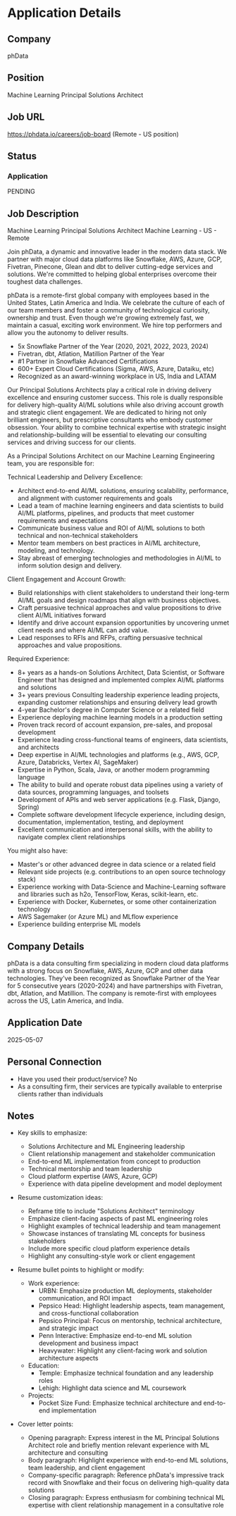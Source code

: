 # Application Details

## Company
phData

## Position
Machine Learning Principal Solutions Architect

## Job URL
https://phdata.io/careers/job-board (Remote - US position)

## Status
### Application
PENDING

## Job Description
Machine Learning Principal Solutions Architect
Machine Learning - US - Remote

Join phData, a dynamic and innovative leader in the modern data stack. We partner with major cloud data platforms like Snowflake, AWS, Azure, GCP, Fivetran, Pinecone, Glean and dbt to deliver cutting-edge services and solutions. We're committed to helping global enterprises overcome their toughest data challenges.

phData is a remote-first global company with employees based in the United States, Latin America and India. We celebrate the culture of each of our team members and foster a community of technological curiosity, ownership and trust. Even though we're growing extremely fast, we maintain a casual, exciting work environment. We hire top performers and allow you the autonomy to deliver results.

- 5x Snowflake Partner of the Year (2020, 2021, 2022, 2023, 2024)
- Fivetran, dbt, Atlation, Matillion Partner of the Year
- #1 Partner in Snowflake Advanced Certifications
- 600+ Expert Cloud Certifications (Sigma, AWS, Azure, Dataiku, etc)
- Recognized as an award-winning workplace in US, India and LATAM

Our Principal Solutions Architects play a critical role in driving delivery excellence and ensuring customer success. This role is dually responsible for delivery high-quality AI/ML solutions while also driving account growth and strategic client engagement. We are dedicated to hiring not only brilliant engineers, but prescriptive consultants who embody customer obsession. Your ability to combine technical expertise with strategic insight and relationship-building will be essential to elevating our consulting services and driving success for our clients.

As a Principal Solutions Architect on our Machine Learning Engineering team, you are responsible for:

Technical Leadership and Delivery Excellence:

- Architect end-to-end AI/ML solutions, ensuring scalability, performance, and alignment with customer requirements and goals
- Lead a team of machine learning engineers and data scientists to build AI/ML platforms, pipelines, and products that meet customer requirements and expectations
- Communicate business value and ROI of AI/ML solutions to both technical and non-technical stakeholders
- Mentor team members on best practices in AI/ML architecture, modeling, and technology.
- Stay abreast of emerging technologies and methodologies in AI/ML to inform solution design and delivery.

Client Engagement and Account Growth:

- Build relationships with client stakeholders to understand their long-term AI/ML goals and design roadmaps that align with business objectives.
- Craft persuasive technical approaches and value propositions to drive client AI/ML initiatives forward
- Identify and drive account expansion opportunities by uncovering unmet client needs and where AI/ML can add value.
- Lead responses to RFIs and RFPs, crafting persuasive technical approaches and value propositions.

Required Experience:

- 8+ years as a hands-on Solutions Architect, Data Scientist, or Software Engineer that has designed and implemented complex AI/ML platforms and solutions
- 3+ years previous Consulting leadership experience leading projects, expanding customer relationships and ensuring delivery lead growth
- 4-year Bachelor's degree in Computer Science or a related field
- Experience deploying machine learning models in a production setting
- Proven track record of account expansion, pre-sales, and proposal development
- Experience leading cross-functional teams of engineers, data scientists, and architects
- Deep expertise in AI/ML technologies and platforms (e.g., AWS, GCP, Azure, Databricks, Vertex AI, SageMaker)
- Expertise in Python, Scala, Java, or another modern programming language
- The ability to build and operate robust data pipelines using a variety of data sources, programming languages, and toolsets
- Development of APIs and web server applications (e.g. Flask, Django, Spring)
- Complete software development lifecycle experience, including design, documentation, implementation, testing, and deployment
- Excellent communication and interpersonal skills, with the ability to navigate complex client relationships

You might also have:

- Master's or other advanced degree in data science or a related field
- Relevant side projects (e.g. contributions to an open source technology stack)
- Experience working with Data-Science and Machine-Learning software and libraries such as h2o, TensorFlow, Keras, scikit-learn, etc.
- Experience with Docker, Kubernetes, or some other containerization technology
- AWS Sagemaker (or Azure ML) and MLflow experience
- Experience building enterprise ML models

## Company Details
phData is a data consulting firm specializing in modern cloud data platforms with a strong focus on Snowflake, AWS, Azure, GCP and other data technologies. They've been recognized as Snowflake Partner of the Year for 5 consecutive years (2020-2024) and have partnerships with Fivetran, dbt, Atlation, and Matillion. The company is remote-first with employees across the US, Latin America, and India.

## Application Date
2025-05-07

## Personal Connection
- Have you used their product/service? No
- As a consulting firm, their services are typically available to enterprise clients rather than individuals

## Notes
- Key skills to emphasize:
  - Solutions Architecture and ML Engineering leadership
  - Client relationship management and stakeholder communication
  - End-to-end ML implementation from concept to production
  - Technical mentorship and team leadership
  - Cloud platform expertise (AWS, Azure, GCP)
  - Experience with data pipeline development and model deployment

- Resume customization ideas:
  - Reframe title to include "Solutions Architect" terminology
  - Emphasize client-facing aspects of past ML engineering roles
  - Highlight examples of technical leadership and team management
  - Showcase instances of translating ML concepts for business stakeholders
  - Include more specific cloud platform experience details
  - Highlight any consulting-style work or client engagement
  
- Resume bullet points to highlight or modify:
  - Work experience:
    - URBN: Emphasize production ML deployments, stakeholder communication, and ROI impact
    - Pepsico Head: Highlight leadership aspects, team management, and cross-functional collaboration
    - Pepsico Principal: Focus on mentorship, technical architecture, and strategic impact
    - Penn Interactive: Emphasize end-to-end ML solution development and business impact
    - Heavywater: Highlight any client-facing work and solution architecture aspects
  - Education:
    - Temple: Emphasize technical foundation and any leadership roles
    - Lehigh: Highlight data science and ML coursework
  - Projects:
    - Pocket Size Fund: Emphasize technical architecture and end-to-end implementation

- Cover letter points:
  - Opening paragraph: Express interest in the ML Principal Solutions Architect role and briefly mention relevant experience with ML architecture and consulting
  - Body paragraph: Highlight experience with end-to-end ML solutions, team leadership, and client engagement
  - Company-specific paragraph: Reference phData's impressive track record with Snowflake and their focus on delivering high-quality data solutions
  - Closing paragraph: Express enthusiasm for combining technical ML expertise with client relationship management in a consultative role
